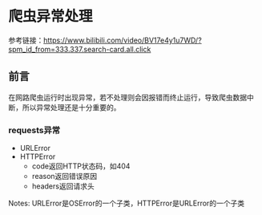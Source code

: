 # 爬虫异常处理  
参考链接：https://www.bilibili.com/video/BV17e4y1u7WD/?spm_id_from=333.337.search-card.all.click


## 前言  
在网路爬虫运行时出现异常，若不处理则会因报错而终止运行，导致爬虫数据中断，所以异常处理还是十分重要的。  

### requests异常  
- URLError  
- HTTPError  
    - code返回HTTP状态码，如404  
    - reason返回错误原因  
    - headers返回请求头  

Notes: URLError是OSError的一个子类，HTTPError是URLError的一个子类  
